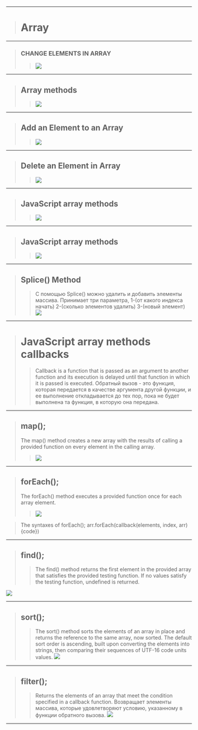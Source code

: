 ***
># Array

***

>### CHANGE ELEMENTS IN ARRAY
>>![](/img/img1.png)

***

>## Array methods
>>![](/img/img2.png)

***

>## Add an Element to an Array
>>![](/img/img3.png)

***

>## Delete an Element in Array
>>![](/img/img4.png)

***

>## JavaScript array methods
>>![](/img/img5.png)

***

>## JavaScript array methods
>>![](/img/img5.png)

***

>## Splice() Method
>>С помощью Splice() можно удалить и добавить элементы массива. Принимает три параметра, 1-(от какого индекса начать) 2-(сколько элементов удалить) 3-(новый элемент)
>>![](/img/img6.png)

***


># JavaScript array methods callbacks
  >>Callback is a function that is passed as an argument to another function and its execution is delayed until that function in which it is passed is executed.
  >Обратный вызов - это функция, которая передается в качестве аргумента другой функции, и ее выполнение откладывается до тех пор, пока не будет выполнена та функция, в которую она передана.


***

>## map();
>The map() method creates a new array with the results of calling a provided function on every element in the calling array.
>>![](/img/img7.png)

***

>## forEach();
 >The forEach() method executes a provided function once for each array element.
 >>![](/img/img8.png)
 
>The syntaxes of forEach();
 > arr.forEach(callback(elements, index, arr) {code})

***

>## find();
>>The find() method returns the first element in the provided array that satisfies the provided testing function. If no values satisfy the testing function, undefined is returned.

 ![](/img/img9.png)

***

>## sort();
>>The sort() method sorts the elements of an array in place and returns the reference to the same array, now sorted. The default sort order is ascending, built upon converting the elements into strings, then comparing their sequences of UTF-16 code units values.
>![](/img/img10.png)

***

>## filter();
 >>Returns the elements of an array that meet the condition specified in a callback function.
 >Возвращает элементы массива, которые удовлетворяют условию, указанному в функции обратного вызова.
 >![](/img/img11.png)

 ***

 
